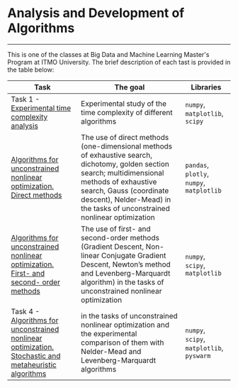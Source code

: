 # Analysis and Development of Algorithms
<hr>
This is one of the classes at Big Data and Machine Learning Master's Program at ITMO University. The brief description of each tast is provided in the table below:

| Task | The goal | Libraries |
| ----------- | ----------- | ----------- |
| Task 1 - [Experimental time complexity analysis]()    | Experimental study of the time complexity of different algorithms   | `numpy`, `matplotlib`, `scipy`|
| [Algorithms for unconstrained nonlinear optimization. Direct methods]() | The use of direct methods (one-dimensional methods of exhaustive search, dichotomy, golden section search; multidimensional methods of exhaustive search, Gauss (coordinate descent), Nelder-Mead) in the tasks of unconstrained nonlinear optimization | `pandas`, `plotly`, `numpy`, `matplotlib` |
| [Algorithms for unconstrained nonlinear optimization. First- and second- order methods]() | The use of first- and second-order methods (Gradient Descent, Non-linear Conjugate Gradient Descent, Newton’s method and Levenberg-Marquardt algorithm) in the tasks of unconstrained nonlinear optimization | `numpy`, `scipy`, `matplotlib`  |
| Task 4 - [Algorithms for unconstrained nonlinear optimization. Stochastic and metaheuristic algorithms](https://github.com/olpeshiki/ITMO/blob/72fc427653c217734decbf700cfb4aef5f6df9ef/Analysis%20and%20Development%20of%20Algorithms/Task%204%20-%20Stochastic%20algorithms.ipynb)| in the tasks of unconstrained nonlinear optimization and the experimental comparison of them with Nelder-Mead and Levenberg-Marquardt algorithms | `numpy`, `scipy`, `matplotlib`, `pyswarm`|
